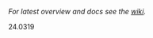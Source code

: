 *For latest overview and docs see the [wiki](https://github.com/terrytaylorbonn/auxdrone/wiki).*

24.0319
